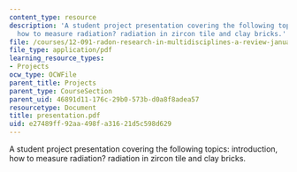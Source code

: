 ```yaml
---
content_type: resource
description: 'A student project presentation covering the following topics: introduction,
  how to measure radiation? radiation in zircon tile and clay bricks.'
file: /courses/12-091-radon-research-in-multidisciplines-a-review-january-iap-2007/e27489ff92aa498fa31621d5c598d629_presentation.pdf
file_type: application/pdf
learning_resource_types:
- Projects
ocw_type: OCWFile
parent_title: Projects
parent_type: CourseSection
parent_uid: 46891d11-176c-29b0-573b-d0a8f8adea57
resourcetype: Document
title: presentation.pdf
uid: e27489ff-92aa-498f-a316-21d5c598d629
---
```

A student project presentation covering the following topics: introduction, how to measure radiation? radiation in zircon tile and clay bricks.

